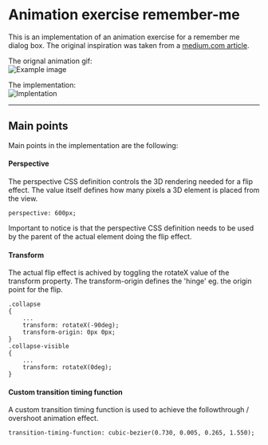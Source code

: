 Animation exercise remember-me
===================

This is an implementation of an animation exercise for a remember me dialog box. The original inspiration was taken from a [medium.com article](https://medium.com/bridge-collection/improve-the-payment-experience-with-animations-3d1b0a9b810e).

The orignal animation gif:<br />
![Example image](https://raw.githubusercontent.com/lassehav/animation-remember-me/master/remember_me.gif)

The implementation:<br />
![Implentation](https://raw.githubusercontent.com/lassehav/animation-remember-me/master/implementation.gif)


----------


Main points
-------------

Main points in the implementation are the following:

#### Perspective
The perspective CSS definition controls the 3D rendering needed for a flip effect. The value itself defines how many pixels a 3D element is placed from the view.

    perspective: 600px;

Important to notice is that the perspective CSS definition needs to be used by the parent of the actual element doing the flip effect.

#### Transform

The actual flip effect is achived by toggling the rotateX value of the transform property.
The transform-origin defines the 'hinge' eg. the origin point for the flip.

    .collapse
    {
	    ...
	    transform: rotateX(-90deg);
	    transform-origin: 0px 0px;
	}
	.collapse-visible
	{
		...
		transform: rotateX(0deg);
	}

#### Custom transition timing function
A custom transition timing function is used to achieve the followthrough / overshoot animation effect.

    transition-timing-function: cubic-bezier(0.730, 0.005, 0.265, 1.550);


